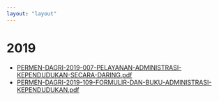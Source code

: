 ```yaml
---
layout: "layout"
---
```

# 2019
* [PERMEN-DAGRI-2019-007-PELAYANAN-ADMINISTRASI-KEPENDUDUKAN-SECARA-DARING.pdf](PERMEN-DAGRI-2019-007-PELAYANAN-ADMINISTRASI-KEPENDUDUKAN-SECARA-DARING.pdf)
* [PERMEN-DAGRI-2019-109-FORMULIR-DAN-BUKU-ADMINISTRASI-KEPENDUDUKAN.pdf](PERMEN-DAGRI-2019-109-FORMULIR-DAN-BUKU-ADMINISTRASI-KEPENDUDUKAN.pdf)
